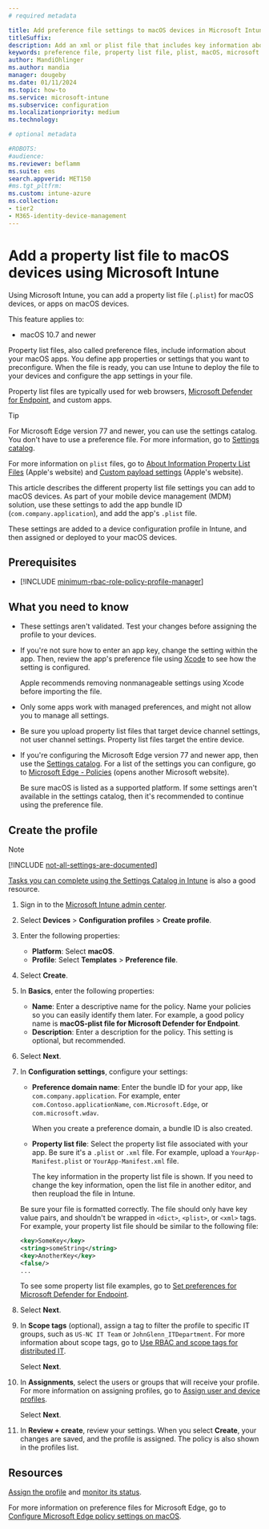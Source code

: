 ```yaml
---
# required metadata

title: Add preference file settings to macOS devices in Microsoft Intune
titleSuffix:
description: Add an xml or plist file that includes key information about your app. Use a preference file device configuration profile to change key information in the property list file, and assign it to your macOS devices in Microsoft Intune.
keywords: preference file, property list file, plist, macOS, microsoft intune, endpoint management
author: MandiOhlinger
ms.author: mandia
manager: dougeby
ms.date: 01/11/2024
ms.topic: how-to
ms.service: microsoft-intune
ms.subservice: configuration
ms.localizationpriority: medium
ms.technology:

# optional metadata

#ROBOTS:
#audience:
ms.reviewer: beflamm
ms.suite: ems
search.appverid: MET150
#ms.tgt_pltfrm:
ms.custom: intune-azure
ms.collection:
- tier2
- M365-identity-device-management
---
```


# Add a property list file to macOS devices using Microsoft Intune

Using Microsoft Intune, you can add a property list file (`.plist`) for macOS devices, or apps on macOS devices.

This feature applies to:

- macOS 10.7 and newer

Property list files, also called preference files, include information about your macOS apps. You define app properties or settings that you want to preconfigure. When the file is ready, you can use Intune to deploy the file to your devices and configure the app settings in your file.

Property list files are typically used for web browsers, [Microsoft Defender for Endpoint](/microsoft-365/security/defender-endpoint/microsoft-defender-endpoint-mac), and custom apps.

> [!TIP]
> For Microsoft Edge version 77 and newer, you can use the settings catalog. You don't have to use a preference file. For more information, go to [Settings catalog](settings-catalog.md).

For more information on `plist` files, go to [About Information Property List Files](https://developer.apple.com/library/archive/documentation/General/Reference/InfoPlistKeyReference/Articles/AboutInformationPropertyListFiles.html) (Apple's website) and [Custom payload settings](https://support.apple.com/guide/mdm/custom-mdm9abbdbe7/1/web/1) (Apple's website).

This article describes the different property list file settings you can add to macOS devices. As part of your mobile device management (MDM) solution, use these settings to add the app bundle ID (`com.company.application`), and add the app's `.plist` file.

These settings are added to a device configuration profile in Intune, and then assigned or deployed to your macOS devices.

## Prerequisites

- [!INCLUDE [minimum-rbac-role-policy-profile-manager](../includes/minimum-rbac-role-policy-profile-manager.md)]

## What you need to know

- These settings aren't validated. Test your changes before assigning the profile to your devices.
- If you're not sure how to enter an app key, change the setting within the app. Then, review the app's preference file using [Xcode](https://developer.apple.com/xcode/) to see how the setting is configured.

  Apple recommends removing nonmanageable settings using Xcode before importing the file.

- Only some apps work with managed preferences, and might not allow you to manage all settings.
- Be sure you upload property list files that target device channel settings, not user channel settings. Property list files target the entire device.
- If you're configuring the Microsoft Edge version 77 and newer app, then use the [Settings catalog](settings-catalog.md). For a list of the settings you can configure, go to [Microsoft Edge - Policies](/DeployEdge/microsoft-edge-policies) (opens another Microsoft website).

  Be sure macOS is listed as a supported platform. If some settings aren't available in the settings catalog, then it's recommended to continue using the preference file.

## Create the profile

> [!NOTE]
> [!INCLUDE [not-all-settings-are-documented](../includes/not-all-settings-are-documented.md)]
>
> [Tasks you can complete using the Settings Catalog in Intune](settings-catalog-common-features.md) is also a good resource.

1. Sign in to the [Microsoft Intune admin center](https://go.microsoft.com/fwlink/?linkid=2109431).
2. Select **Devices** > **Configuration profiles** > **Create profile**.
3. Enter the following properties:

    - **Platform**: Select **macOS**.
    - **Profile**: Select **Templates** > **Preference file**.

4. Select **Create**.
5. In **Basics**, enter the following properties:

    - **Name**: Enter a descriptive name for the policy. Name your policies so you can easily identify them later. For example, a good policy name is **macOS-plist file for Microsoft Defender for Endpoint**.
    - **Description**: Enter a description for the policy. This setting is optional, but recommended.

6. Select **Next**.

7. In **Configuration settings**, configure your settings:

    - **Preference domain name**: Enter the bundle ID for your app, like `com.company.application`. For example, enter `com.Contoso.applicationName`, `com.Microsoft.Edge`, or `com.microsoft.wdav`.

      When you create a preference domain, a bundle ID is also created.

    - **Property list file**: Select the property list file associated with your app. Be sure it's a `.plist` or `.xml` file. For example, upload a `YourApp-Manifest.plist` or `YourApp-Manifest.xml` file.

      The key information in the property list file is shown. If you need to change the key information, open the list file in another editor, and then reupload the file in Intune.

    Be sure your file is formatted correctly. The file should only have key value pairs, and shouldn't be wrapped in `<dict>`, `<plist>`, or `<xml>` tags. For example, your property list file should be similar to the following file:

    ```xml
    <key>SomeKey</key>
    <string>someString</string>
    <key>AnotherKey</key>
    <false/>
    ...
    ```

    To see some property list file examples, go to [Set preferences for Microsoft Defender for Endpoint](/windows/security/threat-protection/microsoft-defender-atp/mac-preferences).

8. Select **Next**.
9. In **Scope tags** (optional), assign a tag to filter the profile to specific IT groups, such as `US-NC IT Team` or `JohnGlenn_ITDepartment`. For more information about scope tags, go to [Use RBAC and scope tags for distributed IT](../fundamentals/scope-tags.md).

    Select **Next**.

10. In **Assignments**, select the users or groups that will receive your profile. For more information on assigning profiles, go to [Assign user and device profiles](device-profile-assign.md).

    Select **Next**.

11. In **Review + create**, review your settings. When you select **Create**, your changes are saved, and the profile is assigned. The policy is also shown in the profiles list.

## Resources

[Assign the profile](device-profile-assign.md) and [monitor its status](device-profile-monitor.md).

For more information on preference files for Microsoft Edge, go to [Configure Microsoft Edge policy settings on macOS](/deployedge/configure-microsoft-edge-on-mac).
